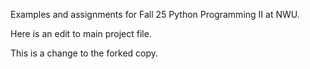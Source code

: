 Examples and assignments for Fall 25 Python Programming II at NWU.

Here is an edit to main project file.

This is a change to the forked copy.
